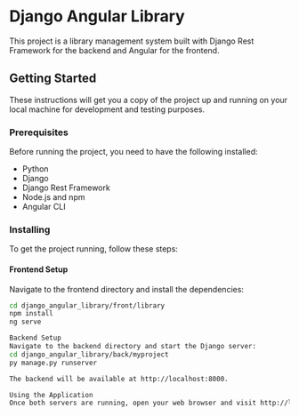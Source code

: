 # Django Angular Library

This project is a library management system built with Django Rest Framework for the backend and Angular for the frontend.

## Getting Started

These instructions will get you a copy of the project up and running on your local machine for development and testing purposes.

### Prerequisites

Before running the project, you need to have the following installed:

- Python
- Django
- Django Rest Framework
- Node.js and npm
- Angular CLI

### Installing

To get the project running, follow these steps:

#### Frontend Setup

Navigate to the frontend directory and install the dependencies:

```bash
cd django_angular_library/front/library
npm install
ng serve

Backend Setup
Navigate to the backend directory and start the Django server:
cd django_angular_library/back/myproject
py manage.py runserver

The backend will be available at http://localhost:8000.

Using the Application
Once both servers are running, open your web browser and visit http://localhost:4200 to start using the library management sys
